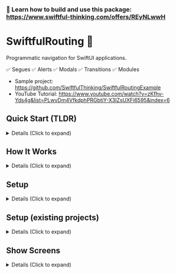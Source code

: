 ### 🚀 Learn how to build and use this package: https://www.swiftful-thinking.com/offers/REyNLwwH


# SwiftfulRouting 🤙

Programmatic navigation for SwiftUI applications.

✅ Segues
✅ Alerts
✅ Modals
✅ Transitions
✅ Modules

- Sample project: https://github.com/SwiftfulThinking/SwiftfulRoutingExample
- YouTube Tutorial: https://www.youtube.com/watch?v=zKfhv-Yds4g&list=PLwvDm4VfkdphPRGbtiY-X3IZsUXFi6595&index=6

## Quick Start (TLDR)

<details>
<summary> Details (Click to expand) </summary>
<br>

Use a `RouterView` to replace `NavigationStack` in your SwiftUI code.

```swift
// Before SwiftfulRouting
NavigationStack {
  MyView()
    .navigationDestination()
    .sheet()
    .fullScreenCover()
    .alert()
}

// With SwiftfulRouting
RouterView { _ in
  MyView()
}
```

Use a `router` to perform actions.

```swift
struct MyView: View {
    
    @Environment(\.router) var router
    
    var body: some View {
        Text("Hello, world!")
            .onTapGesture {
                router.showScreen { _ in 
                    AnotherView()
                }
            }
    }
}
```

All available methods in `router` are in `AnyRouter.swift`. Examples:

```swift
router.showScreen...
router.showAlert...
router.showModal...
router.showTransition...
router.showModule...
router.dismissScreen...
router.dismissAlert...
router.dismissModal...
router.dismissTransition...
router.dismissModule...
```

</details>


## How It Works

<details>
<summary> Details (Click to expand) </summary>
<br>

As you segue to a new screen, the framework adds a set view modifiers to the root of the destination View that will support all potential navigation routes. This allows declarative code to behave as programmatic code, since the view modifiers are connected in advance. Screen destinations are erased to generic types, allowing the developer to determine the destination at the time of execution. 


Version 6.0 adds many new features to the framework by implementing an internal `RouterViewModel` across the screen heirarchy that allows and screen's `router` to perform actions that affect the entire heirarchy. The technical solution was to introduce `[AnyDestinationStack]` which is a single array that holds bindings for all active segues in the heirarchy. 

```
// Example of what an [AnyDestinationStack] might look like:

 [
    [.fullScreenCover]
    [.push, .push, .push, .push]
    [.sheet]
    []
 ]
```

In addition to adding a `router` to the Environment, every segue immedaitely returns a `router` in the View's closure. This allows the developer to have access to the screen's routing methods before the screen is created. Leave fully decouples routing logic from the View layer and is perfect for more complex app architectures, such as MVVM or VIPER.

```swift
RouterView { router in
  MyView(router: router)
}
```

</details>

## Setup

<details>
<summary> Details (Click to expand) </summary>
<br>
Add the package to your Xcode project.

```
https://github.com/SwiftfulThinking/SwiftfulRouting.git
```

Import the package.

```swift
import SwiftfulRouting
```

Add a `RouterView` at the top of your view heirarchy. A `RouterView` will embed your view into a NavigationStack and add modifiers to support all potential segues. This would **replace** an existing `NavigationStack` in your code.

Use a `RouterView` to replace `NavigationStack` in your SwiftUI code.

```swift
// Before SwiftfulRouting
NavigationStack {
  MyView()
    .navigationDestination()
    .sheet()
    .fullScreenCover()
    .alert()
}

// With SwiftfulRouting
RouterView { _ in
  MyView()
}
```

All child views have access to a `Router` in the `Environment`.

```swift
@Environment(\.router) var router
    
var body: some View {
     Text("Hello, world!")
          .onTapGesture {
               router.showScreen(.push) { _ in
                    Text("Another screen!")
               }
          }
     }
}
```

Instead of relying on the `Environment`, you can also pass the `router` directly into the child views.

```swift
RouterView { router in
    MyView(router: router)
}
```

You can also use the returned `router` directly. A new `router` is created and added to the view heirarchy after each segue and are therefore unique to each screen. In the below example, the tap gesture on "View3" could call `dismissScreen()` from `router2` or `router3`, which would have different behaviors. This is done on purpose and is further explained in the docs below!

```swift
RouterView { router1 in
    Text("View 1")
        .onTapGesture {
            router1.showScreen(.push) { router2 in
                Text("View 2")
                    .onTapGesture {
                        router2.showScreen(.push) { router3 in
                            Text("View3")
                                .onTapGesture {
                                    router3.dismissScreen() // Dismiss View3
                                    router2.dismissScreen() // Dismiss View2 and View 3
                                }
                        }
                    }
               }
          }
}
```

Refer to [AnyRouter.swift](https://github.com/SwiftfulThinking/SwiftfulRouting/blob/main/Sources/SwiftfulRouting/Core/AnyRouter.swift) to see all accessible methods.

</details>

## Setup (existing projects) 

<details>
<summary> Details (Click to expand) </summary>
<br>
    
In order to enter the framework's view heirarchy, you must wrap your content in a `RouterView`, which will add a `NavigationStack` by default.

Most apps should replace their existing `NavigationStack` with a `RouterView`, however, if you cannot remove it, you can add a `RouterView` but initialize it without a `NavigationStack`.

The framework uses the native SwiftUI navigation bar, so all related modifiers will still work.

```swift
RouterView(addNavigationView: false) { router in
   MyView()
        .navigationBarHidden(true)
        .toolbar {
        }
}
```

</details>

## Show Screens

<details>
<summary> Details (Click to expand) </summary>
<br>

Router supports all native SwiftUI segues.

```swift
// Navigation destination
router.showScreen(.push) { _ in
     Text("View2")
}

// Sheet
router.showScreen(.sheet) { _ in
     Text("View2")
}

// FullScreenCover
router.showScreen(.fullScreenCover) { _ in
     Text("View2")
}
```

Segue methods also accept `AnyDestination` as a convenience.

```swift
let screen = AnyDestination(segue: .push, destination: { router in
    Text("Hello, world!")
})
                                    
router.showScreen(screen)
```

Segue to multiple screens at once. This will immediately trigger each screen in order, ending with the last screen displayed.

```swift
let screen1 = AnyDestination(segue: .push, destination: { router in
    Text("Hello, world!")
})
let screen2 = AnyDestination(segue: .sheet, destination: { router in
    Text("Another screen!")
})
let screen3 = AnyDestination(segue: .push, destination: { router in
    Text("Third screen!")
})
                                    
router.showScreens(destinations: [screen1, screen2, screen3])
```

Use `.sheetConfig()` or `.fullScreenCoverConfig()` to for resizable sheets and backgrounds in new Environments.

```swift
let config = ResizableSheetConfig(
    detents: [.medium, .large],
    dragIndicator: .visible
)

router.showScreen(.sheetConfig(config: config)) { _ in
    Text("Screen2")
}
```

```swift
let config = FullScreenCoverConfig(
    background: .clear
)
            
router.showScreen(.fullScreenCoverConfig(config: config)) { _ in
    Text("Screen2")
}
```

All segues have an `onDismiss` method.

```swift
router.showScreen(.push, onDismiss: {
     // dismiss action
}, destination: { _ in
     Text("Hello, world!")
})
```

Fully customize each segue!

```swift
let screen = AnyDestination(
    id: "profile_screen", // id of screen (used for analytics)
    segue: .fullScreenCover, // segue option
    location: .insert, // where to add screen within the view heirarchy
    animates: true, // animate the segue
    transitionBehavior: .keepPrevious, // transition behavior (only relevant for showTransition methods)
    onDismiss: {
        // Do something when screen dismisses
    },
    destination: { _ in
        Text("ProfileView")
    }
)
```

Additional convenience methods:

```swift
router.showSafari {
     URL(string: "https://www.apple.com")
}
```


## Dismiss Screens

<details>
<summary> Details (Click to expand) </summary>
<br>

Dismiss one screen.

```swift
router.dismissScreen()
```

You can also use the native SwiftUI method. 

```swift
@Environment(\.dismiss) var dismiss
```

Dismiss screen at id.

```swift
router.dismissScreen(id: "x")
```

Dismiss screens back to, but not including, id.

```swift
router.dismissScreen(upToScreenId: "x")
```

Dismiss a specific number of screens.

```swift
router.dismissScreens(count: 2)
```

Dismiss all .push segues on the NavigationStack of the current screen.

```swift
router.dismissPushStack()
```

Dismiss screen environment (ie. the closest .sheet or .fullScreenCover to this screen).

```swift
router.dismissEnvironment()
```

Dismiss the last screen in the screen heirarchy.

```swift
router.dismissLastScreen()
```

Dismiss the last push stack in the screen heirarchy.

```swift
router.dismissLastPushStack()
```

Dismiss the last environment in the screen heirarchy.

```swift
router.dismissLastEnvironment()
```

Dismiss all screens in the screen heirarchy.

```swift
router.dismissLastEnvironment()
```

## Screen Queue

<details>
<summary> Details (Click to expand) </summary>
<br>

Add screens to a queue to navigate to them later!

```swift
router.addScreenToQueue(destination: screen1)
router.addScreensToQueue(destinations: [screen1, screen2, screen3])
```

Trigger segue to the first screen in queue, if available.

```swift
// Show next screen if available
router.showNextScreen()

// show next screen, otherwise, throw error
do {
    try router.tryShowNextScreen()
} catch {
    // Do something else
}
```

Remove screens from the queue.

```swift
router.removeScreenFromQueue(id: "x")
router.removeScreensFromQueue(ids: ["x", "y"])
router.removeAllScreensFromQueue()
```

For example, an onboarding flow might have a variable number of screens depending on the user's responses. As the user progresses, add screens to the queue and then the logic within each screen is "try to go to next screen (if available) otherwise dismiss onboarding"

Additional convenience methods:

```swift
// Segue to a the next screen in the queue (if available) otherwise dismiss the screen.
router.showNextScreenOrDismissScreen()

// Segue to a the next screen in the queue (if available) otherwise dismiss environment.
router.showNextScreenOrDismissEnvironment()

// Segue to a the next screen in the queue (if available) otherwise dismiss push stack.
router.showNextScreenOrDismissPushStack()
```

</details>


## Show Alerts

<details>
<summary> Details (Click to expand) </summary>
<br>

Router supports all native SwiftUI alerts.

```swift
// Alert
router.showAlert(.alert, title: "Title goes here", subtitle: "Subtitle goes here!") {
     Button("OK") {

     }
     Button("Cancel") {
                        
     }
}

// Confirmation Dialog
router.showAlert(.confirmationDialog, title: "Title goes here", subtitle: "Subtitle goes here!") {
     Button("A") {
                        
     }
     Button("B") {
                        
     }
     Button("C") {
                        
     }
}
```

Alert methods also accept `AnyAlert` as a convenience.

```swift
let alert = AnyAlert(
    style: .alert,
    location: .currentScreen,
    title: "Title",
    subtitle: nil
)
router.showAlert(alert: alert)
```

Dismiss the alert.

```swift
router.dismissAlert()
router.dismissAllAlerts()
```

Additional convenience methods.

```swift
router.showBasicAlert(text: "Error")
```

</details>

## Show Modals

<details>
<summary> Details (Click to expand) </summary>
<br>

Modals appear on top of the current screen. Router supports an **infinite** number of **simultaneous** modals.

```swift
router.showModal {
    MyModal()
        .frame(width: 300, height: 300)
}
```

Fully customize modal's display.

```swift
router.showModal(
    id: "modal_1", // Id for modal
    transition: .move(edge: .bottom), // AnyTransition
    animation: .smooth, // transition animation
    alignment: .center, // Alignment within screen
    backgroundColor: Color.black.opacity(0.1), // Color behind modal
    backgroundEffect: BackgroundEffect(effect: UIBlurEffect(style: .systemMaterialDark), intensity: 0.1), // Blur effect behind modal
    dismissOnBackgroundTap: true, // Add dismiss tap gesture on background layer
    ignoreSafeArea: true, // Modal will safe area
    onDismiss: {
        // Do something when modal is dismissed
    },
    destination: {
        MyModal()
    }
)
```

Modal methods also accept `AnyModal` as a convenience.

```
let modal = AnyModal {
    MyModal()
}

router.showModal(modal: modal)
```

Trigger multiple modals at the same time.

```swift
router.showModals(modals: [modal1, modal2])
```

Dismiss the last modal displayed.

```swift
router.dismissModal()
```

Dismiss modal by id.

```swift
router.dismissModal(id: "modal_1")
```

Dismiss modals above, but not including, id.

```swift
router.dismissModals(upToModalId: "modal_1")
```

Dismiss specific number of modals.

```swift
router.dismissModals(count: 2)
```

Dismiss all modals.

```swift
router.dismissAllModals()
```

Additional convenience methods:

```swift
router.showBasicModal {
     Rectangle()
        .frame(width: 200, height: 200)
}
```

```swift
router.showBottomModal {
     Rectangle()
        .frame(width: 200, height: 200)
}
```

</details>

## Show Transitions

<details>
<summary> Details (Click to expand) </summary>
<br>

Transitions change the current screen WITHOUT performing a full segue.

Transitions are NOT segues!

Transitions are similar to using an "if-else" statement to switch between views.

```swift
router.showTransition { router in
    MyView()
}
```

**Important:** When showing a new screen via `showScreen` there is a parameter `transitionBehavior`. This will determine the UI behavior of any `showTransition` on the resulting screen.

Set `transitionBehavior` to `.keepPrevious` to keep previous screens in memory. This will transition new screens ON TOP of each other.

Set `transitionBehavior` to `.removePrevious` to remove previous screens from memory. This will transition a new screen on, while transitioning the old screen off.

```swift
router.showScreen(transitionBehavior: .removePrevious) { _ in
    MyView()
}
```

Transition methods also accept `AnyTransitionDestination` as a convenience.

```swift
let screen = AnyTransitionDestination { _ in
    MyView()
}

router.showTransition(transition: screen)
```

Add multiple transitions on the screen and display the last one on top.

```swift
router.showTransitions(transitions: [screen1, screen2, screen3])
```

Fully customize transition's display.

```swift
let transition = AnyTransitionDestination(
    id: "transition_1", // Id for the screen
    transition: .trailing, // Transition edge
    allowsSwipeBack: true, // Add a swipe back gesture to the screen's edge
    onDismiss: {
        // Do something when transition dismisses
    },
    destination: { router in
        MyView()
    }
)
```

Dismiss the last transition displayed.

```swift
router.dismissTransition()
```

Dismiss transition by id.

```swift
router.dismissTransition(id: "transition_1")
```

Dismiss transitions above, but not including, id.

```swift
router.dismissTransitions(upToId: "transition_1")
```

Dismiss specific number of transitions.

```swift
router.dismissTransitions(count: 2)
```

Dismiss all transitions.

```swift
router.dismissAllTransitions()
```

Additional convenience methods:

```swift
// Dismiss transition (if there is one) otherwise dismiss screen.
router.dismissTransitionOrDismissScreen()
```

</details>

## Transition Queue

<details>
<summary> Details (Click to expand) </summary>
<br>

Add transitions to a queue to trigger them later!

```swift
router.addTransitionToQueue(transition: screen1)
router.addTransitionsToQueue(transitions: [screen1, screen2, screen3])
```

Trigger transition to the first in queue, if available.

```swift
// Show next transition if available
router.showNextTransition()

// show next transition, otherwise, throw error
do {
    try router.tryShowNextTransition()
} catch {
    // Do something else
}
```

Remove transitinos from the queue.

```swift
router.removeTransitionFromQueue(id: "x")
router.removeTransitionsFromQueue(ids: ["x", "y"])
router.removeAllTransitionsFromQueue()
```

For example, an onboarding flow might have a variable number of screens depending on the user's responses. As the user progresses, add screens to the queue and then the logic within each screen is "try to go to next screen (if available) otherwise dismiss onboarding"

Additional convenience methods:

```swift
// Trigger next transition or trigger next screen or dismiss screen.
router.showNextTransitionOrNextScreenOrDismissScreen()
```

</details>

## Show Modules

<details>
<summary> Details (Click to expand) </summary>
<br>

Modules swap the ENTIRE view heirarchy and replace the existing `RouterView` with a new one.

```swift
router.showModule { router in
    MyView()
}
```

**Important:** Module support is NOT automatically included within `RouterView`. You must enable it by setting `addModuleSupport` to `true`. This is done on purpose, in case there are multiple `RouterView` in the same heirarchy.

```swift
router.showScreen(addModuleSupport: true) { _ in
    MyView()
}
```

Module methods also accept `AnyTransitionDestination` as a convenience.

```swift
let screen = AnyTransitionDestination { _ in
    MyView()
}

router.showModule(module: screen)
```

The user's last module is saved in UserDefaults and can be used to restore the app's state across sessions.

```swift
@State private var lastModuleId = UserDefaults.lastModuleId

var body: some Scene {
    WindowGroup {
        if lastModuleId == "onboarding" {
            RouterView(id: "onboarding", addModuleSupport: true) { router in
                OnboardingView()
            }
        } else {
            RouterView(id: "home", addModuleSupport: true) { router in
                HomeView()
            }
        }
    }
}
```

Add multiple modules to the heirarchy and display the last one.

```swift
router.showModules(modules: [module1, module2, module3])
```

Fully customize module's display.

```swift
let module = AnyTransitionDestination(
    id: "module_1", // Id for the screen
    transition: .trailing, // Transition edge
    allowsSwipeBack: true, // Add a swipe back gesture to the screen's edge
    onDismiss: {
        // Do something when transition dismisses
    },
    destination: { router in
        MyView()
    }
)
```

**Note:** You can dismiss modules, although it is easier to use `showModule` to display the previous module again. 

Dismiss the last module displayed.

```swift
router.dismissModule()
```

Dismiss module by id.

```swift
router.dismissModule(id: "module_1")
```

Dismiss modules above, but not including, id.

```swift
router.dismissModules(upToId: "module_1")
```

Dismiss specific number of modules.

```swift
router.dismissModules(count: 2)
```

Dismiss all modules.

```swift
router.dismissAllModules()
```

</details>

## Logging, analytics & debugging

<details>
<summary> Details (Click to expand) </summary>
<br>

Built-in logging that can be used for debugging and analytics.

```swift
// Set log level
        enableLogging(level: .analytic, printParameters: true)
```

</details>

## Contribute 🤓

<details>
<summary> Details (Click to expand) </summary>
<br>

Community contributions are encouraged! Please ensure that your code adheres to the project's existing coding style and structure. Most new features are likely to be derivatives of existing features, so many of the existing ViewModifiers and Bindings should be reused.

- [Open an issue](https://github.com/SwiftfulThinking/SwiftfulRouting/issues) for issues with the existing codebase.
- [Open a discussion](https://github.com/SwiftfulThinking/SwiftfulRouting/discussions) for new feature requests.
- [Submit a pull request](https://github.com/SwiftfulThinking/SwiftfulRouting/pulls) when the feature is ready.

Upcoming features:

- [x] Support multiple Modals per screen
- [ ] Add `showModule` support, for navigating between parent-level RouterView's
- [ ] Support VisionOS

</details>
